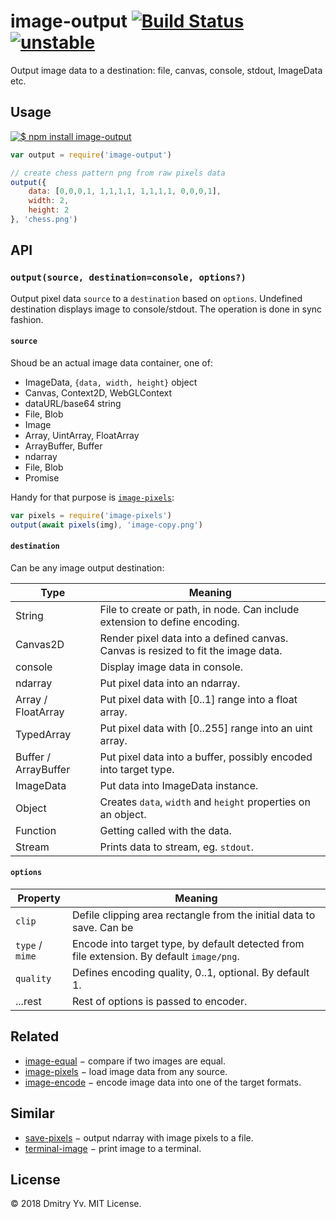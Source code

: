 # image-output [![Build Status](https://travis-ci.org/dy/image-output.svg?branch=master)](https://travis-ci.org/dy/image-output) [![unstable](https://img.shields.io/badge/stability-unstable-green.svg)](http://github.com/badges/stability-badges)

Output image data to a destination: file, canvas, console, stdout, ImageData etc.

## Usage

[![$ npm install image-output](http://nodei.co/npm/image-output.png?mini=true)](http://npmjs.org/package/image-output)

```js
var output = require('image-output')

// create chess pattern png from raw pixels data
output({
	data: [0,0,0,1, 1,1,1,1, 1,1,1,1, 0,0,0,1],
	width: 2,
	height: 2
}, 'chess.png')
```

## API

### `output(source, destination=console, options?)`

Output pixel data `source` to a `destination` based on `options`. Undefined destination displays image to console/stdout. The operation is done in sync fashion.

#### `source`

Shoud be an actual image data container, one of:

* ImageData, `{data, width, height}` object
* Canvas, Context2D, WebGLContext
* dataURL/base64 string
* File, Blob
* Image
* Array, UintArray, FloatArray
* ArrayBuffer, Buffer
* ndarray
* File, Blob
* Promise

Handy for that purpose is [`image-pixels`](https://ghub.io/image-pixels):

```js
var pixels = require('image-pixels')
output(await pixels(img), 'image-copy.png')
```

#### `destination`

Can be any image output destination:

Type | Meaning
---|---
String | File to create or path, in node. Can include extension to define encoding.
Canvas2D | Render pixel data into a defined canvas. Canvas is resized to fit the image data.
console | Display image data in console.
ndarray | Put pixel data into an ndarray.
Array / FloatArray | Put pixel data with [0..1] range into a float array.
TypedArray | Put pixel data with [0..255] range into an uint array.
Buffer / ArrayBuffer | Put pixel data into a buffer, possibly encoded into target type.
ImageData | Put data into ImageData instance.
Object | Creates `data`, `width` and `height` properties on an object.
Function | Getting called with the data.
Stream | Prints data to stream, eg. `stdout`.

#### `options`

Property | Meaning
---|---
`clip` | Defile clipping area rectangle from the initial data to save. Can be
`type` / `mime` | Encode into target type, by default detected from file extension. By default `image/png`.
`quality` | Defines encoding quality, 0..1, optional. By default 1.
...rest | Rest of options is passed to encoder.

## Related

* [image-equal](https://ghub.io/image-equal) − compare if two images are equal.
* [image-pixels](https://ghub.io/image-pixels) − load image data from any source.
* [image-encode](https://ghub.io/image-encode) − encode image data into one of the target formats.

## Similar

* [save-pixels](https://ghub.io/save-pixels) − output ndarray with image pixels to a file.
* [terminal-image](https://ghub.io/terminal-image) − print image to a terminal.

## License

© 2018 Dmitry Yv. MIT License.
